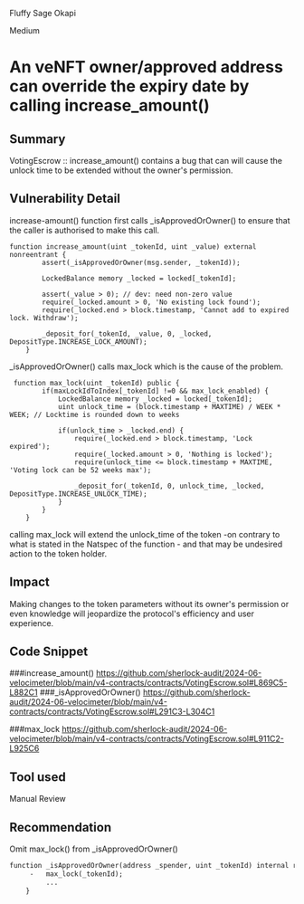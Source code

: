 Fluffy Sage Okapi

Medium

# An veNFT owner/approved address can override the expiry date by calling increase_amount()

## Summary
VotingEscrow :: increase_amount() contains a bug that can will cause the unlock time to be extended without the owner's permission.

## Vulnerability Detail
increase-amount() function first calls _isApprovedOrOwner() to ensure that the caller is authorised to make this call.
```solidity
function increase_amount(uint _tokenId, uint _value) external nonreentrant {
        assert(_isApprovedOrOwner(msg.sender, _tokenId));

        LockedBalance memory _locked = locked[_tokenId];

        assert(_value > 0); // dev: need non-zero value
        require(_locked.amount > 0, 'No existing lock found');
        require(_locked.end > block.timestamp, 'Cannot add to expired lock. Withdraw');

        _deposit_for(_tokenId, _value, 0, _locked, DepositType.INCREASE_LOCK_AMOUNT);
    }
```
 _isApprovedOrOwner() calls max_lock which is the cause of the problem.
```solidity
 function max_lock(uint _tokenId) public {
        if(maxLockIdToIndex[_tokenId] !=0 && max_lock_enabled) {
            LockedBalance memory _locked = locked[_tokenId];
            uint unlock_time = (block.timestamp + MAXTIME) / WEEK * WEEK; // Locktime is rounded down to weeks

            if(unlock_time > _locked.end) {
                require(_locked.end > block.timestamp, 'Lock expired');
                require(_locked.amount > 0, 'Nothing is locked');
                require(unlock_time <= block.timestamp + MAXTIME, 'Voting lock can be 52 weeks max');

                _deposit_for(_tokenId, 0, unlock_time, _locked, DepositType.INCREASE_UNLOCK_TIME);
            }
        }
    }
```
calling max_lock will extend the unlock_time of the token -on contrary to what is stated in the Natspec of the function - and that may be undesired action to the token holder.

## Impact
Making changes to the token parameters without its owner's permission or even knowledge will jeopardize the protocol's efficiency and user experience.


## Code Snippet
###increase_amount()
https://github.com/sherlock-audit/2024-06-velocimeter/blob/main/v4-contracts/contracts/VotingEscrow.sol#L869C5-L882C1
###_isApprovedOrOwner()
https://github.com/sherlock-audit/2024-06-velocimeter/blob/main/v4-contracts/contracts/VotingEscrow.sol#L291C3-L304C1

###max_lock
https://github.com/sherlock-audit/2024-06-velocimeter/blob/main/v4-contracts/contracts/VotingEscrow.sol#L911C2-L925C6

## Tool used

Manual Review

## Recommendation
Omit max_lock() from _isApprovedOrOwner()
```diff
function _isApprovedOrOwner(address _spender, uint _tokenId) internal returns (bool) {
     -   max_lock(_tokenId);
         ...
    }
```
